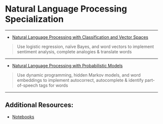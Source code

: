 # Natural Language Processing Specialization 

---
* [Natural Language Processing with Classification and Vector Spaces](https://github.com/vigneshv92/Natural-Language-Processing-Specialization/blob/master/Natural%20Language%20Processing%20with%20Classification%20and%20Vector%20Spaces/)

> Use logistic regression, naïve Bayes, and word vectors to implement sentiment analysis, complete analogies & translate words

---

* [Natural Language Processing with Probabilistic Models](https://github.com/vigneshv92/Natural-Language-Processing-Specialization/tree/master/Natural%20Language%20Processing%20with%20Probabilistic%20Models)

> Use dynamic programming, hidden Markov models, and word embeddings to implement autocorrect, autocomplete & identify part-of-speech tags for words

---

## Additional Resources: 

* [Notebooks](https://notebooks.quantumstat.com/?utm_campaign=NLP%20News&utm_medium=email&utm_source=Revue%20newsletter)
